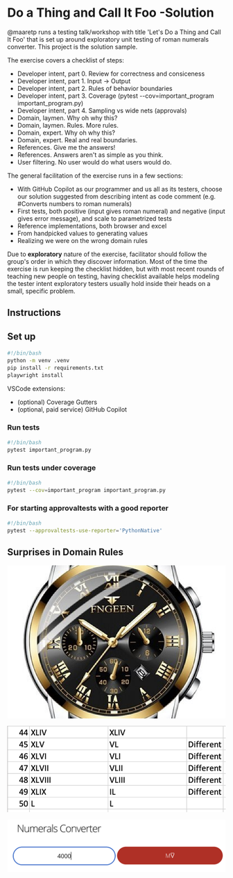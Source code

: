 # Do a Thing and Call It Foo -Solution

@maaretp runs a testing talk/workshop with title 'Let's Do a Thing and Call It Foo' that is set up around exploratory unit testing of roman numerals converter. This project is the solution sample.

The exercise covers a checklist of steps:

* Developer intent, part 0. Review for correctness and consiceness
* Developer intent, part 1. Input -> Output
* Developer intent, part 2. Rules of behavior boundaries
* Developer intent, part 3. Coverage (pytest --cov=important_program important_program.py)
* Developer intent, part 4. Sampling vs wide nets (approvals)
* Domain, laymen. Why oh why this?
* Domain, laymen. Rules. More rules.
* Domain, expert. Why oh why this?
* Domain, expert. Real and real boundaries.
* References. Give me the answers!
* References. Answers aren't as simple as you think.
* User filtering. No user would do what users would do.

The general facilitation of the exercise runs in a few sections:

* With GitHub Copilot as our programmer and us all as its testers, choose our solution suggested from describing intent as code comment (e.g. #Converts numbers to roman numerals)
* First tests, both positive (input gives roman numeral) and negative (input gives error message), and scale to parametrized tests
* Reference implementations, both browser and excel
* From handpicked values to generating values
* Realizing we were on the wrong domain rules

Due to **exploratory** nature of the exercise, facilitator should follow the group's order in which they discover information. Most of the time the exercise is run keeping the checklist hidden, but with most recent rounds of teaching new people on testing, having checklist available helps modeling the tester intent exploratory testers usually hold inside their heads on a small, specific problem.

## Instructions

## Set up

```bash
#!/bin/bash
python -m venv .venv
pip install -r requirements.txt
playwright install
```

VSCode extensions:

* (optional) Coverage Gutters
* (optional, paid service) GitHub Copilot

### Run tests

```bash
#!/bin/bash
pytest important_program.py
```

### Run tests under coverage

```bash
#!/bin/bash
pytest --cov=important_program important_program.py
```

### For starting approvaltests with a good reporter

```bash
#!/bin/bash
pytest --approvaltests-use-reporter='PythonNative'
```

## Surprises in Domain Rules

![4 is IIII not IV because of King Louis XIV of France](https://github.com/exploratory-testing-academy/do-a-thing-and-call-it-foo-solution/blob/main/clock-sample.png?raw=true)

![Tradional and simplified Roman numerals because of Excel](https://github.com/exploratory-testing-academy/do-a-thing-and-call-it-foo-solution/blob/main/excel.png?raw=true)

![Numbers above 3999 because of Know the Romans -website](https://github.com/exploratory-testing-academy/do-a-thing-and-call-it-foo-solution/blob/main/knowtheromans.png?raw=true)
